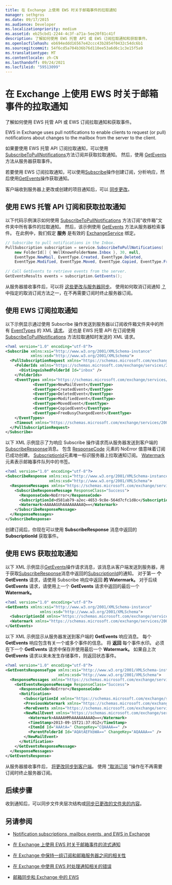 ```yaml
---
title: 在 Exchange 上使用 EWS 时关于邮箱事件的拉取通知
manager: sethgros
ms.date: 09/17/2015
ms.audience: Developer
ms.localizationpriority: medium
ms.assetid: eb25cbd1-2244-4c3f-a71a-5ee20f81c41f
description: 了解如何使用 EWS 托管 API 或 EWS 订阅拉取通知和获取事件。
ms.openlocfilehash: eb694eddd16567e42ccc43b2854f0432c54dc6b1
ms.sourcegitcommit: 54f6cd5a704b36b76d110ee53a6d6c1c3e15f5a9
ms.translationtype: MT
ms.contentlocale: zh-CN
ms.lasthandoff: 09/24/2021
ms.locfileid: "59513099"
---
```

# <a name="pull-notifications-about-mailbox-events-by-using-ews-in-exchange"></a>在 Exchange 上使用 EWS 时关于邮箱事件的拉取通知

了解如何使用 EWS 托管 API 或 EWS 订阅拉取通知和获取事件。
  
EWS in Exchange uses pull notifications to enable clients to request (or pull) notifications about changes to the mailbox from the server to the client.
  
如果要使用 EWS 托管 API 订阅拉取通知，可以使用[SubscribeToPullNotifications](https://msdn.microsoft.com/library/microsoft.exchange.webservices.data.exchangeservice.subscribetopullnotifications%28v=exchg.80%29.aspx)方法订阅并获取拉取通知。 [](how-to-pull-notifications-about-mailbox-events-by-using-ews-in-exchange.md#bk_cepullewsma) 然后，使用 [GetEvents](https://msdn.microsoft.com/library/microsoft.exchange.webservices.data.pullsubscription.getevents%28v=exchg.80%29.aspx) 方法从服务器获取事件。 
  
若要使用 EWS 订阅拉取通知，[](how-to-pull-notifications-about-mailbox-events-by-using-ews-in-exchange.md#bk_cepullews)可以使用[Subscribe](https://msdn.microsoft.com/library/f17c3d08-c79e-41f1-ba31-6e41e7aafd87%28Office.15%29.aspx)操作创建订阅，分析响应，然后使用[GetEvents](https://msdn.microsoft.com/library/f268efe5-9a1a-41a2-b6a6-51fcde7720a1%28Office.15%29.aspx)操作获取通知。 [](how-to-pull-notifications-about-mailbox-events-by-using-ews-in-exchange.md#bk_getpull)
  
客户端收到服务器上更改或创建的项目通知后，可以 [同步更改](how-to-pull-notifications-about-mailbox-events-by-using-ews-in-exchange.md#bk_nextsteps)。
  
## <a name="subscribe-to-and-get-pull-notifications-by-using-the-ews-managed-api"></a>使用 EWS 托管 API 订阅和获取拉取通知
<a name="bk_cepullewsma"> </a>

以下代码示例演示如何使用 [SubscribeToPullNotifications](https://msdn.microsoft.com/library/microsoft.exchange.webservices.data.exchangeservice.subscribetopullnotifications%28v=exchg.80%29.aspx) 方法订阅"收件箱"文件夹中所有事件的拉取通知。 然后，该示例使用 [GetEvents](https://msdn.microsoft.com/library/microsoft.exchange.webservices.data.pullsubscription.getevents%28v=exchg.80%29.aspx) 方法从服务器检索事件。 在此例中，我们假定 **服务** 是有效的 [ExchangeService](https://msdn.microsoft.com/library/microsoft.exchange.webservices.data.exchangeservice%28v=exchg.80%29.aspx) 绑定。 
  
```cs
// Subscribe to pull notifications in the Inbox.
PullSubscription subscription = service.SubscribeToPullNotifications( 
    new FolderId[] { WellKnownFolderName.Inbox }, 30, null, 
    EventType.NewMail, EventType.Created, EventType.Deleted,
    EventType.Modified, EventType.Moved, EventType.Copied, EventType.FreeBusyChanged); 
 
// Call GetEvents to retrieve events from the server. 
GetEventsResults events = subscription.GetEvents(); 
```

从服务器接收事件后，可以将 [这些更改与服务器同步](how-to-pull-notifications-about-mailbox-events-by-using-ews-in-exchange.md#bk_nextsteps)。 使用如何取消订阅通知 [？](notification-subscriptions-mailbox-events-and-ews-in-exchange.md#bk_notifunsubscribe) 中指定的取消订阅方法之一，在不再需要订阅时终止服务器订阅。 
  
## <a name="subscribe-to-pull-notifications-by-using-ews"></a>使用 EWS 订阅拉取通知
<a name="bk_cepullews"> </a>

以下示例显示通过使用 Subscribe 操作发送到服务器以订阅收件箱文件夹中的所有 [EventTypes](https://msdn.microsoft.com/library/29ded9e5-f191-4aa3-bc3e-500de2fc8818%28Office.15%29.aspx) 的 XML [请求](https://msdn.microsoft.com/library/f17c3d08-c79e-41f1-ba31-6e41e7aafd87%28Office.15%29.aspx)。 这也是 EWS 托管 API 在订阅使用 [SubscribeToPullNotifications](https://msdn.microsoft.com/library/microsoft.exchange.webservices.data.exchangeservice.subscribetopullnotifications%28v=exchg.80%29.aspx) 方法拉取通知时发送的 XML 请求。 
  
```XML
<?xml version="1.0" encoding="utf-8"?>
<Subscribe xmlns:xsi="http://www.w3.org/2001/XMLSchema-instance" 
           xmlns:xsd="http://www.w3.org/2001/XMLSchema">
  <PullSubscriptionRequest xmlns="https://schemas.microsoft.com/exchange/services/2006/messages">
    <FolderIds xmlns="https://schemas.microsoft.com/exchange/services/2006/types">
      <DistinguishedFolderId Id="inbox" />
    </FolderIds>
    <EventTypes xmlns="https://schemas.microsoft.com/exchange/services/2006/types">
            <EventType>NewMailEvent</EventType>
            <EventType>CreatedEvent</EventType>
            <EventType>DeletedEvent</EventType>
            <EventType>ModifiedEvent</EventType>
            <EventType>MovedEvent</EventType>
            <EventType>CopiedEvent</EventType>
            <EventType>FreeBusyChangedEvent</EventType>
    </EventTypes>
    <Timeout xmlns="https://schemas.microsoft.com/exchange/services/2006/types">30</Timeout>
  </PullSubscriptionRequest>
</Subscribe>
```

以下 XML 示例显示了为响应 Subscribe 操作请求而从服务器发送到客户端的[SubscribeResponse](https://msdn.microsoft.com/library/fd87e9b7-c231-44fa-9f5b-19ae96cda5cc%28Office.15%29.aspx)消息。  包含 [ResponseCode](https://msdn.microsoft.com/library/4b84d670-74c9-4d6d-84e7-f0a9f76f0d93%28Office.15%29.aspx) 元素的 NoError 值意味着订阅已成功创建。 [SubscriptionId](https://msdn.microsoft.com/library/77c0abab-69e8-428e-8c20-22258e4ef71b%28Office.15%29.aspx)元素唯一标识服务器上拉取通知订阅。 [Watermark](https://msdn.microsoft.com/library/e1545046-94f9-4ac7-af1c-ea81dfb6822c%28Office.15%29.aspx)元素表示邮箱事件队列中的书签。 
  
```XML
<?xml version="1.0" encoding="utf-8"?>
<SubscribeResponse xmlns:xsi="http://www.w3.org/2001/XMLSchema-instance" 
                   xmlns:xsd="http://www.w3.org/2001/XMLSchema">
  <ResponseMessages xmlns="https://schemas.microsoft.com/exchange/services/2006/messages">
    <SubscribeResponseMessage ResponseClass="Success">
      <ResponseCode>NoError</ResponseCode>
      <SubscriptionId>d581ab79-a2ec-4653-9c8e-564d7cfc1d8c</SubscriptionId>
      <Watermark>AAAAAGUhAAAAAAAAAQ==</Watermark>
    </SubscribeResponseMessage>
  </ResponseMessages>
</SubscribeResponse>
```

创建订阅后，你现在可以使用 **SubscribeResponse** 消息中返回的 **SubscriptionId** 获取事件。 
  
## <a name="get-pull-notifications-by-using-ews"></a>使用 EWS 获取拉取通知
<a name="bk_getpull"> </a>

以下 XML 示例显示[GetEvents](https://msdn.microsoft.com/library/f268efe5-9a1a-41a2-b6a6-51fcde7720a1%28Office.15%29.aspx)操作请求消息，该消息从客户端发送到服务器，用于获取[SubscribeResponse](https://msdn.microsoft.com/library/fd87e9b7-c231-44fa-9f5b-19ae96cda5cc%28Office.15%29.aspx)消息中返回的[SubscriptionId](https://msdn.microsoft.com/library/77c0abab-69e8-428e-8c20-22258e4ef71b%28Office.15%29.aspx)的通知。 对于第一 **个 GetEvents** 请求，请使用 Subscribe 响应中返回 **的 Watermark。** [](https://msdn.microsoft.com/library/e1545046-94f9-4ac7-af1c-ea81dfb6822c%28Office.15%29.aspx) 对于后续 **GetEvents** 请求，请使用上一个 **GetEvents** 请求中返回的最后一个 **Watermark。** 
  
```XML
<?xml version="1.0" encoding="utf-8"?>
<GetEvents xmlns:xsi="http://www.w3.org/2001/XMLSchema-instance" 
               xmlns:xsd="http://www.w3.org/2001/XMLSchema">
  <SubscriptionId xmlns="https://schemas.microsoft.com/exchange/services/2006/messages">d581ab79-a2ec-4653-9c8e-564d7cfc1d8c</SubscriptionId>
  <Watermark xmlns="https://schemas.microsoft.com/exchange/services/2006/messages">AAAAAGUhAAAAAAAAAQ==</Watermark>
</GetEvents>
```

以下 XML 示例显示从服务器发送到客户端的 **GetEvents** 响应消息。 每个 **GetEvents** 响应包含有关一个或多个事件的信息。 将 **返回** 每个事件水印。 必须在下一个 **GetEvents** 请求中保存并使用最后一个 **Watermark。** 如果自上次 **GetEvents** 请求以来未发生存储事件，则返回状态事件。 
  
```XML
<?xml version="1.0" encoding="utf-8"?>
<GetEventsResponseType xmlns:xsi="http://www.w3.org/2001/XMLSchema-instance" 
                       xmlns:xsd="http://www.w3.org/2001/XMLSchema">
  <ResponseMessages xmlns="https://schemas.microsoft.com/exchange/services/2006/messages">
    <GetEventsResponseMessage ResponseClass="Success">
      <ResponseCode>NoError</ResponseCode>
      <Notification>
        <SubscriptionId xmlns="https://schemas.microsoft.com/exchange/services/2006/types">d581ab79-a2ec-4653-9c8e-564d7cfc1d8c</SubscriptionId>
        <PreviousWatermark xmlns="https://schemas.microsoft.com/exchange/services/2006/types">AAAAAGUhAAAAAAAAAQ==</PreviousWatermark>
        <MoreEvents xmlns="https://schemas.microsoft.com/exchange/services/2006/types">false</MoreEvents>
        <NewMailEvent xmlns="https://schemas.microsoft.com/exchange/services/2006/types">
          <Watermark>AAAAAHMhAAAAAAAAAQ==</Watermark>
          <TimeStamp>2013-09-15T21:37:01Z</TimeStamp>
          <ItemId Id="AAAtA=" ChangeKey="CQAAAA==" />
          <ParentFolderId Id="AQAtAEFkbWA==" ChangeKey="AQAAAA==" />
        </NewMailEvent>
      </Notification>
    </GetEventsResponseMessage>
  </ResponseMessages>
</GetEventsResponse>
```

从服务器接收事件后， [将更改同步到客户端](how-to-pull-notifications-about-mailbox-events-by-using-ews-in-exchange.md#bk_nextsteps)。 使用 ["取消订阅](https://msdn.microsoft.com/library/994a9d2b-1501-4804-90f0-12bd914496ec%28Office.15%29.aspx) "操作在不再需要订阅时终止服务器订阅。 
  
## <a name="next-steps"></a>后续步骤
<a name="bk_nextsteps"> </a>

收到通知后，可以同步文件夹层次结构或[](how-to-synchronize-folders-by-using-ews-in-exchange.md)[同步已更改的文件夹的内容](how-to-synchronize-items-by-using-ews-in-exchange.md)。
  
## <a name="see-also"></a>另请参阅


- [Notification subscriptions, mailbox events, and EWS in Exchange](notification-subscriptions-mailbox-events-and-ews-in-exchange.md)
    
- [在 Exchange 上使用 EWS 时关于邮箱事件的流式通知](how-to-stream-notifications-about-mailbox-events-by-using-ews-in-exchange.md)
    
- [在 Exchange 中保持一组订阅和邮箱服务器之间的相关性](how-to-maintain-affinity-between-group-of-subscriptions-and-mailbox-server.md)
    
- [在 Exchange 中使用 EWS 时处理通知相关的错误](handling-notification-related-errors-in-ews-in-exchange.md)
    
- [邮箱同步和 Exchange 中的 EWS](mailbox-synchronization-and-ews-in-exchange.md)
    

